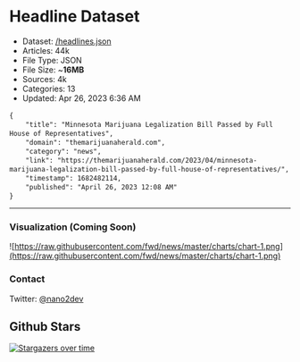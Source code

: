 # Headline Dataset

- Dataset: [/headlines.json](https://raw.githubusercontent.com/fwd/news/master/headlines.json) 
- Articles: 44k
- File Type: JSON
- File Size: ~**16MB**
- Sources: 4k
- Categories: 13
- Updated: Apr 26, 2023 6:36 AM

```
{
    "title": "Minnesota Marijuana Legalization Bill Passed by Full House of Representatives",
    "domain": "themarijuanaherald.com",
    "category": "news",
    "link": "https://themarijuanaherald.com/2023/04/minnesota-marijuana-legalization-bill-passed-by-full-house-of-representatives/",
    "timestamp": 1682482114,
    "published": "April 26, 2023 12:08 AM"
}
```

---

### Visualization (Coming Soon)

![https://raw.githubusercontent.com/fwd/news/master/charts/chart-1.png](https://raw.githubusercontent.com/fwd/news/master/charts/chart-1.png)

### Contact 

Twitter: [@nano2dev](https://twitter.com/nano2dev)

## Github Stars

[![Stargazers over time](https://starchart.cc/fwd/news.svg)](https://starchart.cc/fwd/news)
